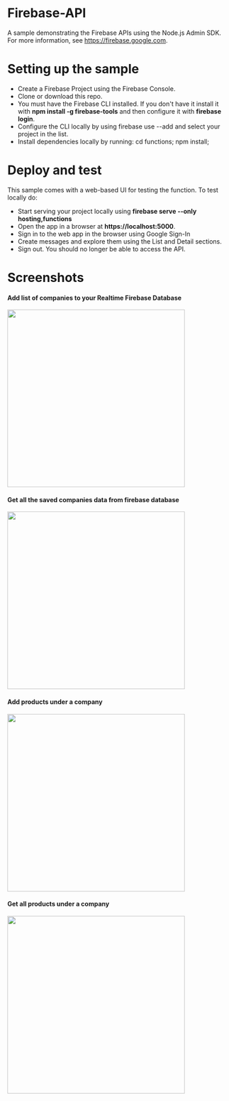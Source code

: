 # Firebase-API
A sample demonstrating the Firebase APIs using the Node.js Admin SDK. For more information, see https://firebase.google.com.

# Setting up the sample
<ul>
  <li>Create a Firebase Project using the Firebase Console.</li>
  <li>Clone or download this repo.</li>
  <li>You must have the Firebase CLI installed. If you don't have it install it with <b>npm install -g firebase-tools</b> and then   configure it with <b>firebase login</b>.</li>
  <li>Configure the CLI locally by using firebase use --add and select your project in the list.</li>
  <li>Install dependencies locally by running: cd functions; npm install;</li>
</ul>

# Deploy and test
This sample comes with a web-based UI for testing the function. To test locally do:
<ul>
  <li>Start serving your project locally using <b>firebase serve --only hosting,functions</b></li>
  <li>Open the app in a browser at <b>https://localhost:5000</b>.</li>
  <li>Sign in to the web app in the browser using Google Sign-In</li>
  <li>Create messages and explore them using the List and Detail sections.</li>
  <li>Sign out. You should no longer be able to access the API.</li>
</ul>

# Screenshots
<h4>Add list of companies to your Realtime Firebase Database</h4>
<img src = "http://ui2n.com/git-screenshots/fire1.png" width="400" height="auto">
<h4>Get all the saved companies data from firebase database</h4>
<img src = "http://ui2n.com/git-screenshots/fire2.png" width="400" height="auto">
<h4>Add products under a company</h4>
<img src = "http://ui2n.com/git-screenshots/fire3.png" width="400" height="auto">
<h4>Get all products under a company</h4>
<img src = "http://ui2n.com/git-screenshots/fire4.png" width="400" height="auto">

